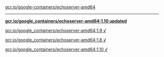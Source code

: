 [gcr.io/google-containers/echoserver-amd64](https://hub.docker.com/r/sqeven/echoserver-amd64/tags/) 

----
**[gcr.io/google_containers/echoserver-amd64:1.10 updated](https://hub.docker.com/r/sqeven/echoserver-amd64/tags/)**

[gcr.io/google_containers/echoserver-amd64:1.9 √](https://hub.docker.com/r/sqeven/echoserver-amd64/tags/)

[gcr.io/google_containers/echoserver-amd64:1.8 √](https://hub.docker.com/r/sqeven/echoserver-amd64/tags/)

[gcr.io/google_containers/echoserver-amd64:1.10 √](https://hub.docker.com/r/sqeven/echoserver-amd64/tags/)

